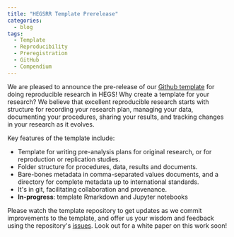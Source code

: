 ```yaml
---
title: "HEGSRR Template Prerelease"
categories:
  - blog
tags:
  - Template
  - Reproducibility
  - Preregistration
  - GitHub
  - Compendium
---
```


We are pleased to announce the pre-release of our [Github template](https://github.com/HEGSRR/HEGSRR-Template) for doing reproducible research in HEGS!
Why create a template for your research?
We believe that excellent reproducible research starts with structure for recording your research plan, managing your data, documenting your procedures, sharing your results, and tracking changes in your research as it evolves.

Key features of the template include:

- Template for writing pre-analysis plans for original research, or for reproduction or replication studies.
- Folder structure for procedures, data, results and documents.
- Bare-bones metadata in comma-separated values documents, and a directory for complete metadata up to international standards.
- It's in git, facilitating collaboration and provenance.
- **In-progress**: template Rmarkdown and Jupyter notebooks

Please watch the template repository to get updates as we commit improvements to the template, and offer us your wisdom and feedback using the repository's [issues](https://github.com/HEGSRR/HEGSRR-Template/issues).
Look out for a white paper on this work soon!
